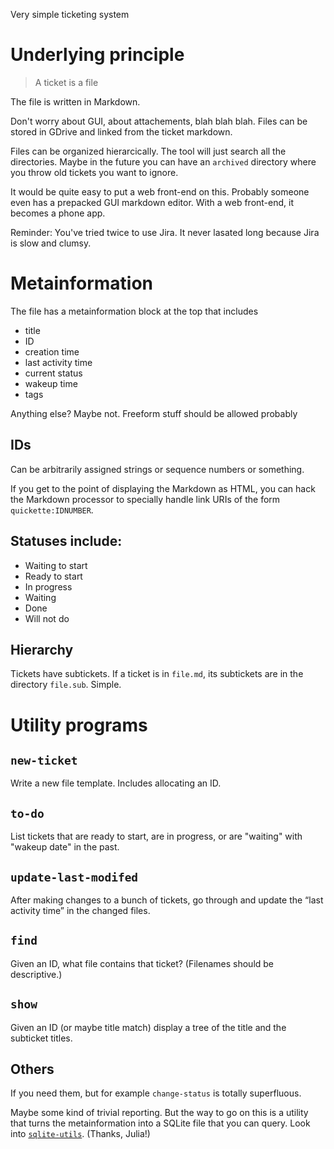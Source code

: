 Very simple ticketing system

# Underlying principle

> A ticket is a file

The file is written in Markdown.

Don't worry about GUI, about attachements, blah blah blah.
Files can be stored in GDrive and linked from the ticket markdown.

Files can be organized hierarcically.  The tool will just search all
the directories.  Maybe in the future you can have an `archived`
directory where you throw old tickets you want to ignore.

It would be quite easy to put a web front-end on this.  Probably
someone even has a prepacked GUI markdown editor.  With a web
front-end, it becomes a phone app.

Reminder: You've tried twice to use Jira.  It never lasated long
because Jira is slow and clumsy.

# Metainformation

The file has a metainformation block at the top that includes

  * title
  * ID
  * creation time
  * last activity time
  * current status
  * wakeup time
  * tags

Anything else?  Maybe not.
Freeform stuff should be allowed probably

## IDs

Can be arbitrarily assigned strings or sequence numbers or something.

If you get to the point of displaying the Markdown as HTML, you can
hack the Markdown processor to specially handle link URIs of the form
`quickette:IDNUMBER`.


## Statuses include:

  * Waiting to start
  * Ready to start
  * In progress
  * Waiting
  * Done
  * Will not do

## Hierarchy

Tickets have subtickets. If a ticket is in `file.md`, its subtickets
are in the directory `file.sub`.  Simple.

# Utility programs

## `new-ticket`

Write a new file template.  Includes allocating an ID.

## `to-do`

List tickets that are ready to start, are in progress, or are
"waiting" with "wakeup date" in the past.

## `update-last-modifed`

After making changes to a bunch of tickets, go through and update the
“last activity time” in the changed files.

## `find`

Given an ID, what file contains that ticket?  (Filenames should be
descriptive.)

## `show`

Given an ID (or maybe title match) display a tree of the title and the
subticket titles.

## Others

If you need them, but for example `change-status` is totally superfluous.

Maybe some kind of trivial reporting.  But the way to go on this is a
utility that turns the metainformation into a SQLite file that you can
query.  Look into
[`sqlite-utils`](https://sqlite-utils.datasette.io/en/stable/).
(Thanks, Julia!)
